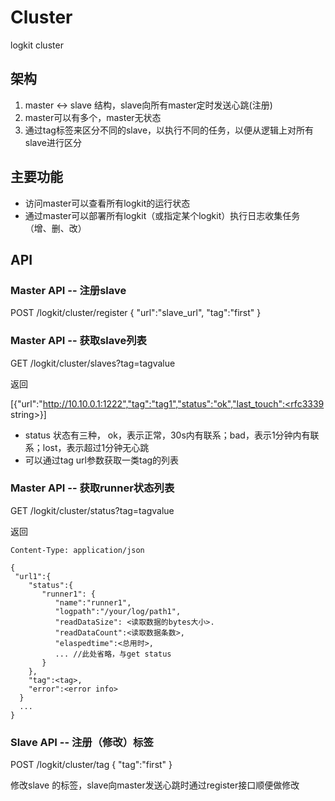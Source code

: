 # Cluster

logkit cluster

## 架构

1. master <-> slave 结构，slave向所有master定时发送心跳(注册)
2. master可以有多个，master无状态
3. 通过tag标签来区分不同的slave，以执行不同的任务，以便从逻辑上对所有slave进行区分

## 主要功能

* 访问master可以查看所有logkit的运行状态
* 通过master可以部署所有logkit（或指定某个logkit）执行日志收集任务（增、删、改）

## API

### Master API -- 注册slave

POST /logkit/cluster/register
{
  "url":"slave_url",
  "tag":"first"
}

###  Master API -- 获取slave列表

GET /logkit/cluster/slaves?tag=tagvalue

返回

[{"url":"http://10.10.0.1:1222","tag":"tag1","status":"ok","last_touch":<rfc3339 string>}]

* status 状态有三种， ok，表示正常，30s内有联系；bad，表示1分钟内有联系；lost，表示超过1分钟无心跳
* 可以通过tag url参数获取一类tag的列表


###  Master API -- 获取runner状态列表

GET /logkit/cluster/status?tag=tagvalue

返回

```
Content-Type: application/json

{
 "url1":{
    "status":{
       "runner1": {
          "name":"runner1",
          "logpath":"/your/log/path1",
          "readDataSize": <读取数据的bytes大小>.
          "readDataCount":<读取数据条数>,
          "elaspedtime":<总用时>,
          ... //此处省略，与get status
       }
    },
    "tag":<tag>,
    "error":<error info>
  }
  ...
}

```


### Slave API -- 注册（修改）标签

POST /logkit/cluster/tag
{
  "tag":"first"
}

修改slave 的标签，slave向master发送心跳时通过register接口顺便做修改